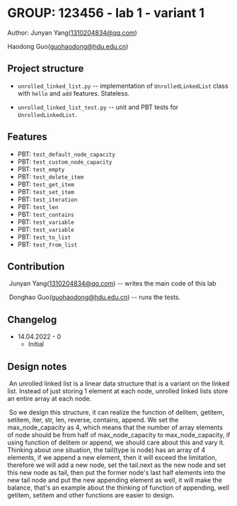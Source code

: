 # GROUP: 123456 - lab 1 - variant 1

Author: Junyan Yang(1310204834@qq.com)  

Haodong Guo(guohaodong@hdu.edu.cn)

## Project structure

- `unrolled_linked_list.py` -- implementation of `UnrolledLinkedList` class with `hello` and `add` features. Stateless.

- `unrolled_linked_list_test.py` -- unit and PBT tests for `UnrolledLinkedList`.

## Features

- PBT: `test_default_node_capacity`
- PBT: `test_custom_node_capacity`
- PBT: `test_empty`
- PBT: `test_delete_item`
- PBT: `test_get_item`
- PBT: `test_set_item`
- PBT: `test_iteration`
- PBT: `test_len`
- PBT: `test_contains`
- PBT: `test_variable`
- PBT: `test_variable`
- PBT: `test_to_list`
- PBT: `test_from_list`


## Contribution

​	Junyan Yang(1310204834@qq.com) -- writes the main code of this lab

​	Donghao Guo(guohaodong@hdu.edu.cn) -- runs the tests.

## Changelog

- 14.04.2022 - 0
  - Initial 

## Design notes

​	An unrolled linked list is a linear data structure that is a variant on the linked list. Instead of just storing 1 element at each node, unrolled linked lists store an entire array at each node.

​	So we design this structure, it can realize the function of delitem, getitem, setitem, iter, str, len, reverse, contains, append.  We set the max_node_capacity as 4, which means that the number of array elements of node should be from half of max_node_capacity to max_node_capacity, if using  function of  delitem or append, we should care about this and vary it. Thinking about one situation,  the tail(type is node) has an array of 4 elements, if we append a new element, then it will exceed the limitation, therefore we will add a new node, set the tail.next as the new node and set this new node as tail, then put the former node's last half  elements into the new tail node and put the new appending element as well, it will make the balance, that's an example about the thinking of function of appending, well getitem, setitem and other functions are easier to design.

